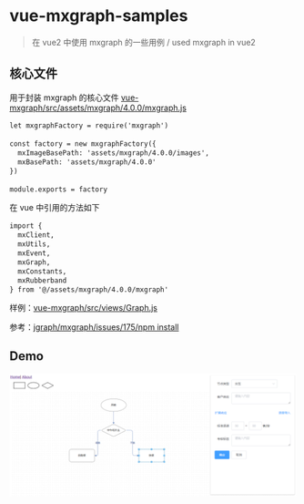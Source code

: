 # vue-mxgraph-samples
> 在 vue2 中使用 mxgraph 的一些用例 / used mxgraph in vue2

## 核心文件
用于封装 mxgraph 的核心文件 [vue-mxgraph/src/assets/mxgraph/4.0.0/mxgraph.js](vue-mxgraph/src/assets/mxgraph/4.0.0/mxgraph.js)

```
let mxgraphFactory = require('mxgraph')

const factory = new mxgraphFactory({
  mxImageBasePath: 'assets/mxgraph/4.0.0/images',
  mxBasePath: 'assets/mxgraph/4.0.0'
})

module.exports = factory
```
在 vue 中引用的方法如下
```
import {
  mxClient,
  mxUtils,
  mxEvent,
  mxGraph,
  mxConstants,
  mxRubberband
} from '@/assets/mxgraph/4.0.0/mxgraph'
```
样例：[vue-mxgraph/src/views/Graph.js](vue-mxgraph/src/views/Graph.js)

参考：[jgraph/mxgraph/issues/175/npm install](https://github.com/jgraph/mxgraph/issues/175)

## Demo
![demo](vue-mxgraph/src/assets/demo.png)